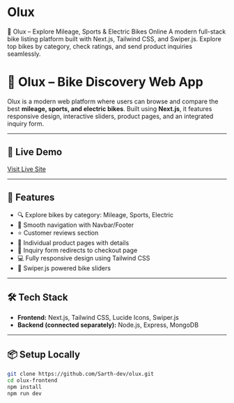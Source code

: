 # Olux
🛵 Olux – Explore Mileage, Sports &amp; Electric Bikes Online A modern full-stack bike listing platform built with Next.js, Tailwind CSS, and Swiper.js. Explore top bikes by category, check ratings, and send product inquiries seamlessly.

# 🛵 Olux – Bike Discovery Web App

Olux is a modern web platform where users can browse and compare the best **mileage, sports, and electric bikes**. Built using **Next.js**, it features responsive design, interactive sliders, product pages, and an integrated inquiry form.

---

## 🔗 Live Demo
[Visit Live Site](https://your-vercel-deployment-url.com)

---

## 🚀 Features

- 🔍 Explore bikes by category: Mileage, Sports, Electric
- 🧭 Smooth navigation with Navbar/Footer
- ⭐ Customer reviews section
- 📄 Individual product pages with details
- 📝 Inquiry form redirects to checkout page
- 💻 Fully responsive design using Tailwind CSS
- 🔄 Swiper.js powered bike sliders

---

## 🛠️ Tech Stack

- **Frontend:** Next.js, Tailwind CSS, Lucide Icons, Swiper.js
- **Backend (connected separately):** Node.js, Express, MongoDB

---

## 📦 Setup Locally

```bash
git clone https://github.com/Sarth-dev/olux.git
cd olux-frontend
npm install
npm run dev
